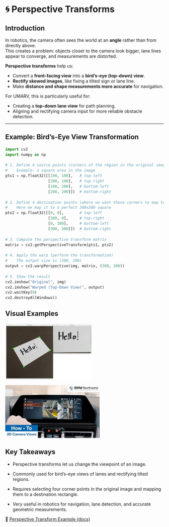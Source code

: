 # 🌀 Perspective Transforms

## Introduction

In robotics, the camera often sees the world at an **angle** rather than from directly above.  
This creates a problem: objects closer to the camera look bigger, lane lines appear to converge, and measurements are distorted.  

**Perspective transforms** help us:  
- Convert a **front-facing view** into a **bird’s-eye (top-down) view**.  
- **Rectify skewed images**, like fixing a tilted sign or lane line.  
- Make **distance and shape measurements more accurate** for navigation.  

For UMARV, this is particularly useful for:  
- Creating a **top-down lane view** for path planning.  
- Aligning and rectifying camera input for more reliable obstacle detection.  

---

## Example: Bird’s-Eye View Transformation

```python
import cv2
import numpy as np

# 1. Define 4 source points (corners of the region in the original image)
#    Example: a square area in the image
pts1 = np.float32([[100, 100],   # top-left
                   [200, 100],   # top-right
                   [100, 200],   # bottom-left
                   [200, 200]])  # bottom-right

# 2. Define 4 destination points (where we want those corners to map to)
#    Here we map it to a perfect 300x300 square
pts2 = np.float32([[0, 0],       # top-left
                   [300, 0],     # top-right
                   [0, 300],     # bottom-left
                   [300, 300]])  # bottom-right

# 3. Compute the perspective transform matrix
matrix = cv2.getPerspectiveTransform(pts1, pts2)

# 4. Apply the warp (perform the transformation)
#    The output size is (300, 300)
output = cv2.warpPerspective(img, matrix, (300, 300))

# 5. Show the result
cv2.imshow("Original", img)
cv2.imshow("Warped (Top-Down View)", output)
cv2.waitKey(0)
cv2.destroyAllWindows()
```

## Visual Examples
![alt text](image-2.png)

![alt text](image-3.png)

## Key Takeaways

* Perspective transforms let us change the viewpoint of an image.

* Commonly used for bird’s-eye views of lanes and rectifying tilted regions.

* Requires selecting four corner points in the original image and mapping them to a destination rectangle.

* Very useful in robotics for navigation, lane detection, and accurate geometric measurements.

🔗 [Perspective Transform Example (docs)](https://docs.opencv.org/4.x/d9/dab/tutorial_py_perspective_transform.html)